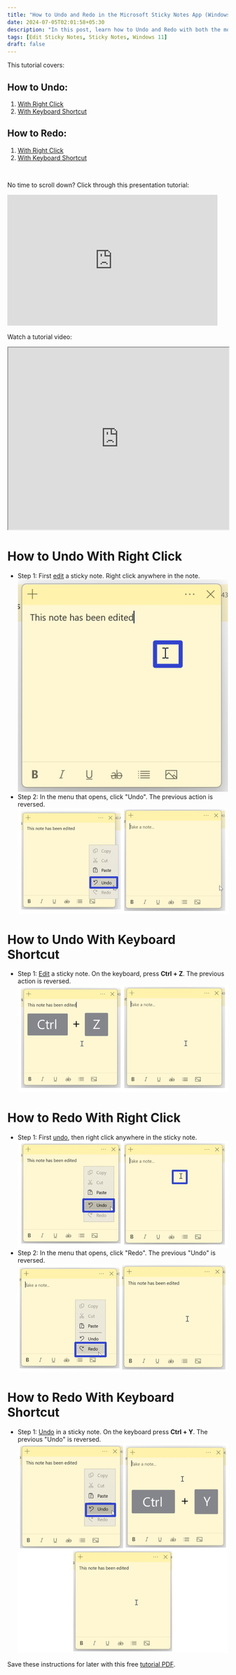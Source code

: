 ```yaml
---
title: "How to Undo and Redo in the Microsoft Sticky Notes App (Windows 11)"
date: 2024-07-05T02:01:58+05:30
description: "In this post, learn how to Undo and Redo with both the mouse and keyboard shortcuts."
tags: [Edit Sticky Notes, Sticky Notes, Windows 11]
draft: false
---
```

This tutorial covers:

## How to Undo:
1. [With Right Click](#1)
2. [With Keyboard Shortcut](#2)

## How to Redo:
1. [With Right Click](#3)
2. [With Keyboard Shortcut](#4)

<br />
<p>No time to scroll down? Click through this presentation tutorial:</p>
<iframe src="https://docs.google.com/presentation/d/e/2PACX-1vQs3geSJ6BPP_jlCwD6OX8Dj7tvShwxr0doiUFeoqCuRfJhQ1wK7LA8N4yjyDydEPvRxwAlBg6qJrbC/embed?start=false&loop=false&delayms=3000" frameborder="0" width="480" height="299" allowfullscreen="true" mozallowfullscreen="true" webkitallowfullscreen="true"></iframe>

<br />

Watch a tutorial video:
<iframe class="BLOG_video_class" allowfullscreen="" youtube-src-id="5bOIfnzRilk" width="100%" height="416" src="https://www.youtube.com/embed/5bOIfnzRilk"></iframe>

<h1 id="1">How to Undo With Right Click</h1>

* Step 1: First [edit](https://qhtutorials.github.io/posts/how-to-edit-a-sticky-note/) a sticky note. Right click anywhere in the note.  <div class="stepimage">![A screenshot of the cursor right clicking the edited sticky note.](rightclickundo1edit.png "Right click the note")</div>
* Step 2: In the menu that opens, click "Undo". The previous action is reversed. <div class="stepimage">![Two screenshots where the cursor clicks the "Undo" option in the menu, and the resulting sticky note is empty as the text is undone.](blogpptrightclickundo.png "Click 'Undo' ")</div>

<h1 id="2">How to Undo With Keyboard Shortcut</h1>

* Step 1: [Edit](https://qhtutorials.github.io/posts/how-to-edit-a-sticky-note/) a sticky note. On the keyboard, press **Ctrl + Z**. The previous action is reversed. <div class="stepimage">![Two screenshots where a graphic of the keyboard keys "Ctrl + Z" appears on the sticky note, and the resulting sticky note is empty as the text is undone.](blogpptctrlz.png "Press 'Ctrl + Z' ")</div>

<h1 id="3">How to Redo With Right Click</h1>

* Step 1: First [undo](#1), then right click anywhere in the sticky note. <div class="stepimage">![Two screenshots where the cursor clicks "Undo" in the menu and then the cursor right clicks the sticky note.](blogpptrightclickredo1.png "Undo and right click the note")</div>
* Step 2: In the menu that opens, click "Redo". The previous "Undo" is reversed.<div class="stepimage">![Two screenshots where the cursor clicks the "Redo" option in the menu, and the resulting sticky note displays text as the Undo operation is reversed.](blogpptrightclickredo2.png "Click 'Redo' ")</div> 

<h1 id="4">How to Redo With Keyboard Shortcut</h1>

* Step 1: [Undo](#1) in a sticky note. On the keyboard press **Ctrl + Y**. The previous "Undo" is reversed. <div class="stepimage">![Three screenshots where the cursor clicks the "Undo" option in the menu, a graphic of the keyboard keys "Ctrl + Y" appears on the sticky note, and the resulting sticky note displays text.](blogpptctrly.png "Press 'Ctrl + Y' ")</div> 

Save these instructions for later with this free [tutorial PDF](https://drive.google.com/file/d/1HteQMc8FBWjPfJKa71rcndN32M7ayQUd/view?usp=sharing).

<br />



